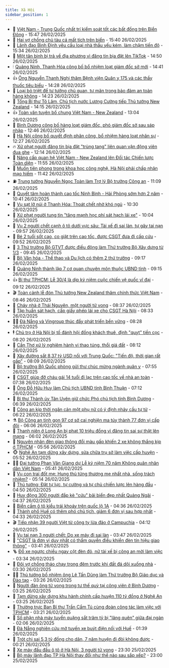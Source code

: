 ```yaml
---
title: Xã Hội
sidebar_position: 1
---
```


<!-- dantri-xa-hoi:START -->
- 🫣 [Việt Nam - Trung Quốc nhất trí kiểm soát tốt các bất đồng trên Biển Đông](https://dantri.com.vn/xa-hoi/viet-nam-trung-quoc-nhat-tri-kiem-soat-tot-cac-bat-dong-tren-bien-dong-20250226224232799.htm) - 15:47 26/02/2025
- 💼 [Hai vợ chồng chủ tàu cá mất tích trên biển](https://dantri.com.vn/xa-hoi/hai-vo-chong-chu-tau-ca-mat-tich-tren-bien-20250226213653731.htm) - 15:40 26/02/2025
- 🎊 [Lãnh đạo Bình Định yêu cầu loại nhà thầu yếu kém, làm chậm tiến độ](https://dantri.com.vn/xa-hoi/lanh-dao-binh-dinh-yeu-cau-loai-nha-thau-yeu-kem-lam-cham-tien-do-20250226221342486.htm) - 15:34 26/02/2025
- 🙉 [Một tân binh bị trả về địa phương vì đăng tin bịa đặt lên TikTok](https://dantri.com.vn/xa-hoi/mot-tan-binh-bi-tra-ve-dia-phuong-vi-dang-tin-bia-dat-len-tiktok-20250226213330187.htm) - 14:50 26/02/2025
- 🕯 [Quảng Ninh, Thanh Hóa công bố bổ nhiệm loạt giám đốc sở mới](https://dantri.com.vn/xa-hoi/quang-ninh-thanh-hoa-cong-bo-bo-nhiem-loat-giam-doc-so-moi-20250226192107061.htm) - 14:41 26/02/2025
- 👍 [Ông Nguyễn Thanh Nghị thăm Bệnh viện Quân y 175 và các thầy thuốc tiêu biểu](https://dantri.com.vn/xa-hoi/ong-nguyen-thanh-nghi-tham-benh-vien-quan-y-175-va-cac-thay-thuoc-tieu-bieu-20250226210750044.htm) - 14:28 26/02/2025
- 🤖 [Loại bỏ triệt để tư tưởng chủ quan, tự mãn trong bảo đảm an toàn hàng không](https://dantri.com.vn/xa-hoi/loai-bo-triet-de-tu-tuong-chu-quan-tu-man-trong-bao-dam-an-toan-hang-khong-20250226175522071.htm) - 14:23 26/02/2025
- 🙉 [Tổng Bí thư Tô Lâm, Chủ tịch nước Lương Cường tiếp Thủ tướng New Zealand](https://dantri.com.vn/xa-hoi/tong-bi-thu-to-lam-chu-tich-nuoc-luong-cuong-tiep-thu-tuong-new-zealand-20250226205528565.htm) - 14:15 26/02/2025
- 👍 [Toàn văn tuyên bố chung Việt Nam - New Zealand](https://dantri.com.vn/xa-hoi/toan-van-tuyen-bo-chung-viet-nam-new-zealand-20250226195451097.htm) - 13:04 26/02/2025
- 🗽 [Bình Dương công bố hàng loạt giám đốc, phó giám đốc sở sau sáp nhập](https://dantri.com.vn/xa-hoi/binh-duong-cong-bo-hang-loat-giam-doc-pho-giam-doc-so-sau-sap-nhap-20250226181908015.htm) - 12:46 26/02/2025
- 🗽 [Hà Nội công bố quyết định phân công, bổ nhiệm hàng loạt nhân sự](https://dantri.com.vn/xa-hoi/ha-noi-cong-bo-quyet-dinh-phan-cong-bo-nhiem-hang-loat-nhan-su-20250226191751539.htm) - 12:27 26/02/2025
- 🔥 [Xử phạt người đăng tin bịa đặt &quot;trùng tang&quot; liên quan vận động viên đua ghe](https://dantri.com.vn/xa-hoi/xu-phat-nguoi-dang-tin-bia-dat-trung-tang-lien-quan-van-dong-vien-dua-ghe-20250226175929349.htm) - 12:14 26/02/2025
- 🦒 [Nâng cấp quan hệ Việt Nam - New Zealand lên Đối tác Chiến lược Toàn diện](https://dantri.com.vn/xa-hoi/nang-cap-quan-he-viet-nam-new-zealand-len-doi-tac-chien-luoc-toan-dien-20250226184701751.htm) - 11:55 26/02/2025
- 🧐 [Muốn tiên phong trong khoa học công nghệ, Hà Nội phải chấp nhận mạo hiểm](https://dantri.com.vn/xa-hoi/muon-tien-phong-trong-khoa-hoc-cong-nghe-ha-noi-phai-chap-nhan-mao-hiem-20250226181811978.htm) - 11:42 26/02/2025
- ⛽️ [Trung tướng Nguyễn Ngọc Toàn làm Trợ lý Bộ trưởng Công an](https://dantri.com.vn/xa-hoi/trung-tuong-nguyen-ngoc-toan-lam-tro-ly-bo-truong-cong-an-20250226180218924.htm) - 11:09 26/02/2025
- 🚀 [Quyết tâm hoàn thành cao tốc Ninh Bình - Hải Phòng sớm hơn 2 năm](https://dantri.com.vn/xa-hoi/quyet-tam-hoan-thanh-cao-toc-ninh-binh-hai-phong-som-hon-2-nam-20250226172316625.htm) - 10:41 26/02/2025
- 🦒 [Vụ sạt lở núi ở Thanh Hóa: Thoát chết nhờ khó ngủ](https://dantri.com.vn/xa-hoi/vu-sat-lo-nui-o-thanh-hoa-thoat-chet-nho-kho-ngu-20250226170327874.htm) - 10:30 26/02/2025
- 🦅 [Xử phạt người tung tin &quot;tăng mạnh học phí sát hạch lái xe&quot;](https://dantri.com.vn/xa-hoi/xu-phat-nguoi-tung-tin-tang-manh-hoc-phi-sat-hach-lai-xe-20250226165702956.htm) - 10:04 26/02/2025
- 🚀 [Vụ 2 người chết cạnh ô tô dưới vực sâu: Tài xế đi sai làn, tự gây tai nạn](https://dantri.com.vn/xa-hoi/vu-2-nguoi-chet-canh-o-to-duoi-vuc-sau-tai-xe-di-sai-lan-tu-gay-tai-nan-20250226160731527.htm) - 09:57 26/02/2025
- 🦅 [Bé 2 tuổi sốt cao, co giật trên cao tốc, được CSGT đưa đi cấp cứu](https://dantri.com.vn/xa-hoi/be-2-tuoi-sot-cao-co-giat-tren-cao-toc-duoc-csgt-dua-di-cap-cuu-20250226163146549.htm) - 09:52 26/02/2025
- 🤠 [3 Thứ trưởng Bộ GTVT được điều động làm Thứ trưởng Bộ Xây dựng từ 1/3](https://dantri.com.vn/xa-hoi/3-thu-truong-bo-gtvt-duoc-dieu-dong-lam-thu-truong-bo-xay-dung-tu-13-20250226162710120.htm) - 09:45 26/02/2025
- 💄 [Bộ Văn hóa - Thể thao và Du lịch có thêm 2 thứ trưởng](https://dantri.com.vn/xa-hoi/bo-van-hoa-the-thao-va-du-lich-co-them-2-thu-truong-20250226161335244.htm) - 09:17 26/02/2025
- 🥷 [Quảng Ninh thành lập 7 cơ quan chuyên môn thuộc UBND tỉnh](https://dantri.com.vn/xa-hoi/quang-ninh-thanh-lap-7-co-quan-chuyen-mon-thuoc-ubnd-tinh-20250226155630938.htm) - 09:15 26/02/2025
- 👍 [Bí thư TPHCM: Lễ 30/4 là dịp kỷ niệm cuộc chiến vệ quốc vĩ đại](https://dantri.com.vn/xa-hoi/bi-thu-tphcm-le-304-la-dip-ky-niem-cuoc-chien-ve-quoc-vi-dai-20250226151602368.htm) - 09:12 26/02/2025
- 🎬 [Toàn cảnh lễ đón Thủ tướng New Zealand thăm chính thức Việt Nam](https://dantri.com.vn/xa-hoi/toan-canh-le-don-thu-tuong-new-zealand-tham-chinh-thuc-viet-nam-20250226113658692.htm) - 08:46 26/02/2025
- 🦒 [Cháy nhà ở Thái Nguyên, một người tử vong](https://dantri.com.vn/xa-hoi/chay-nha-o-thai-nguyen-mot-nguoi-tu-vong-20250226152937037.htm) - 08:37 26/02/2025
- 🌊 [Tập huấn sát hạch, cấp giấy phép lái xe cho CSGT Hà Nội](https://dantri.com.vn/xa-hoi/tap-huan-sat-hach-cap-giay-phep-lai-xe-cho-csgt-ha-noi-20250226152230922.htm) - 08:33 26/02/2025
- 🧑‍💻 [Đà Nẵng và Vingroup thúc đẩy phát triển bền vững](https://dantri.com.vn/xa-hoi/da-nang-va-vingroup-thuc-day-phat-trien-ben-vung-20250226150409240.htm) - 08:28 26/02/2025
- 🕴 [Chủ trọ ở Hà Nội bị tố đánh hội đồng khách thuê, định &quot;quỵt&quot; tiền cọc](https://dantri.com.vn/xa-hoi/chu-tro-o-ha-noi-bi-to-danh-hoi-dong-khach-thue-dinh-quyt-tien-coc-20250226150017572.htm) - 08:20 26/02/2025
- 🤔 [Cần Thơ xử lý nghiêm hành vi thao túng, thổi giá đất](https://dantri.com.vn/xa-hoi/can-tho-xu-ly-nghiem-hanh-vi-thao-tung-thoi-gia-dat-20250226121636156.htm) - 08:12 26/02/2025
- 💄 [Xây đường sắt 8,37 tỷ USD nối với Trung Quốc: &quot;Tiến độ, thời gian rất gấp&quot;](https://dantri.com.vn/xa-hoi/xay-duong-sat-837-ty-usd-noi-voi-trung-quoc-tien-do-thoi-gian-rat-gap-20250226145948335.htm) - 08:09 26/02/2025
- 🧠 [Bộ trưởng Bộ Quốc phòng gửi thư chúc mừng ngành quân y](https://dantri.com.vn/xa-hoi/bo-truong-bo-quoc-phong-gui-thu-chuc-mung-nganh-quan-y-20250226143848405.htm) - 07:55 26/02/2025
- 🦣 [CSGT giúp đỡ cháu gái 14 tuổi đi lạc trên cao tốc về nhà an toàn](https://dantri.com.vn/xa-hoi/csgt-giup-do-chau-gai-14-tuoi-di-lac-tren-cao-toc-ve-nha-an-toan-20250226142652273.htm) - 07:38 26/02/2025
- 💫 [Ông Đỗ Hữu Huy làm Chủ tịch UBND tỉnh Bình Thuận](https://dantri.com.vn/xa-hoi/ong-do-huu-huy-lam-chu-tich-ubnd-tinh-binh-thuan-20250226132711341.htm) - 07:12 26/02/2025
- 🚀 [Bí thư Thành ủy Tân Uyên giữ chức Phó chủ tịch tỉnh Bình Dương](https://dantri.com.vn/xa-hoi/bi-thu-thanh-uy-tan-uyen-giu-chuc-pho-chu-tich-tinh-binh-duong-20250226132506519.htm) - 06:39 26/02/2025
- 🤔 [Công an kịp thời ngăn cản một phụ nữ có ý định nhảy cầu tự tử](https://dantri.com.vn/xa-hoi/cong-an-kip-thoi-ngan-can-mot-phu-nu-co-y-dinh-nhay-cau-tu-tu-20250226130742614.htm) - 06:22 26/02/2025
- ⚗️ [Bộ Công an tinh gọn 97 cơ sở cai nghiện ma túy thành 77 đơn vị cấp đội](https://dantri.com.vn/xa-hoi/bo-cong-an-tinh-gon-97-co-so-cai-nghien-ma-tuy-thanh-77-don-vi-cap-doi-20250226125422969.htm) - 06:06 26/02/2025
- 🫶 [Thanh niên ở Long An bị phạt 10 triệu đồng vì đăng tin sai sự thật lên mạng](https://dantri.com.vn/xa-hoi/thanh-nien-o-long-an-bi-phat-10-trieu-dong-vi-dang-tin-sai-su-that-len-mang-20250226124651543.htm) - 06:02 26/02/2025
- 🌮 [Nguyên nhân đèn giao thông đổi màu gấp khiến 2 xe không thắng kịp ở TPHCM](https://dantri.com.vn/xa-hoi/nguyen-nhan-den-giao-thong-doi-mau-gap-khien-2-xe-khong-thang-kip-o-tphcm-20250226121620487.htm) - 05:56 26/02/2025
- 🐵 [Nghệ An tạm dừng xây dựng, sửa chữa trụ sở làm việc cấp huyện](https://dantri.com.vn/xa-hoi/nghe-an-tam-dung-xay-dung-sua-chua-tru-so-lam-viec-cap-huyen-20250226114851566.htm) - 05:52 26/02/2025
- 🧑‍🏫 [Đại tướng Phan Văn Giang dự Lễ kỷ niệm 70 năm Không quân nhân dân Việt Nam](https://dantri.com.vn/xa-hoi/dai-tuong-phan-van-giang-du-le-ky-niem-70-nam-khong-quan-nhan-dan-viet-nam-20250226120543455.htm) - 05:41 26/02/2025
- 💫 [Vụ con trai đốt mẹ: Hung thủ từng thương mẹ nhất nhà, sống trách nhiệm?](https://dantri.com.vn/xa-hoi/vu-con-trai-dot-me-hung-thu-tung-thuong-me-nhat-nha-song-trach-nhiem-20250226102808614.htm) - 05:14 26/02/2025
- 🦩 [Thủ tướng: Đặt tự lực, tự cường và tự chủ chiến lược lên hàng đầu](https://dantri.com.vn/xa-hoi/thu-tuong-dat-tu-luc-tu-cuong-va-tu-chu-chien-luoc-len-hang-dau-20250226112103710.htm) - 04:50 26/02/2025
- 🦄 [Huy động 300 người đắp kè &quot;cứu&quot; bãi biển đẹp nhất Quảng Ngãi](https://dantri.com.vn/xa-hoi/huy-dong-300-nguoi-dap-ke-cuu-bai-bien-dep-nhat-quang-ngai-20250226111549183.htm) - 04:37 26/02/2025
- 💂 [Biển cấm ô tô kiểu trái khoáy trên quốc lộ 1A](https://dantri.com.vn/xa-hoi/bien-cam-o-to-kieu-trai-khoay-tren-quoc-lo-1a-20250225231809985.htm) - 04:36 26/02/2025
- 💄 [Thành phố Huế có thêm phó chủ tịch, giảm 6 đơn vị sau hợp nhất](https://dantri.com.vn/xa-hoi/thanh-pho-hue-co-them-pho-chu-tich-giam-6-don-vi-sau-hop-nhat-20250226111448802.htm) - 04:33 26/02/2025
- 🎬 [Tiếp nhận 39 người Việt từ công ty lừa đảo ở Campuchia](https://dantri.com.vn/xa-hoi/tiep-nhan-39-nguoi-viet-tu-cong-ty-lua-dao-o-campuchia-20250226084416002.htm) - 04:12 26/02/2025
- 👀 [Vụ tai nạn 3 người chết: Do xe máy đi sai làn](https://dantri.com.vn/xa-hoi/vu-tai-nan-3-nguoi-chet-do-xe-may-di-sai-lan-20250226104353687.htm) - 03:47 26/02/2025
- 💃 [&quot;CSGT là đơn vị duy nhất có thẩm quyền điều khiển đèn tín hiệu giao thông&quot;](https://dantri.com.vn/xa-hoi/csgt-la-don-vi-duy-nhat-co-tham-quyen-dieu-khien-den-tin-hieu-giao-thong-20250226092733592.htm) - 03:41 26/02/2025
- 🪜 [Đỗ xe ngược chiều ngay cột đèn đỏ, nữ tài xế bị công an mời làm việc](https://dantri.com.vn/xa-hoi/do-xe-nguoc-chieu-ngay-cot-den-do-nu-tai-xe-bi-cong-an-moi-lam-viec-20250226100806243.htm) - 03:34 26/02/2025
- 📝 [Đôi vợ chồng tháo chạy trong đêm trước khi đất đá dội xuống nhà](https://dantri.com.vn/xa-hoi/doi-vo-chong-thao-chay-trong-dem-truoc-khi-dat-da-doi-xuong-nha-20250226095915193.htm) - 03:30 26/02/2025
- 🧑‍💻 [Thủ tướng bổ nhiệm ông Lê Tấn Dũng làm Thứ trưởng Bộ Giáo dục và Đào tạo](https://dantri.com.vn/xa-hoi/thu-tuong-bo-nhiem-ong-le-tan-dung-lam-thu-truong-bo-giao-duc-va-dao-tao-20250226101734796.htm) - 03:26 26/02/2025
- 👺 [Người đàn ông tử vong trong tư thế quỳ tại công viên ở Bình Dương](https://dantri.com.vn/xa-hoi/nguoi-dan-ong-tu-vong-trong-tu-the-quy-tai-cong-vien-o-binh-duong-20250226100530444.htm) - 03:25 26/02/2025
- 🌮 [Tạm dừng xây dựng khu hành chính cấp huyện 110 tỷ đồng ở Nghệ An](https://dantri.com.vn/xa-hoi/tam-dung-xay-dung-khu-hanh-chinh-cap-huyen-110-ty-dong-o-nghe-an-20250226094203598.htm) - 03:25 26/02/2025
- 🤭 [Thường trực Ban Bí thư Trần Cẩm Tú cùng đoàn công tác làm việc với TPHCM](https://dantri.com.vn/xa-hoi/thuong-truc-ban-bi-thu-tran-cam-tu-cung-doan-cong-tac-lam-viec-voi-tphcm-20250226101054087.htm) - 03:21 26/02/2025
- 💪 [Số phận nhà máy tuyển quặng sắt trăm tỷ bị &quot;lãng quên&quot; giữa đại ngàn](https://dantri.com.vn/xa-hoi/so-phan-nha-may-tuyen-quang-sat-tram-ty-bi-lang-quen-giua-dai-ngan-20250226081135494.htm) - 02:06 26/02/2025
- 🧰 [Đà Nẵng nghiên cứu mở tuyến xe buýt điện nối với Huế](https://dantri.com.vn/xa-hoi/da-nang-nghien-cuu-mo-tuyen-xe-buyt-dien-noi-voi-hue-20250225212518003.htm) - 01:39 26/02/2025
- 🤡 [Trót chi sai 5,3 tỷ đồng cho dân, 7 năm huyện đi đòi không được](https://dantri.com.vn/xa-hoi/trot-chi-sai-53-ty-dong-cho-dan-7-nam-huyen-di-doi-khong-duoc-20250225192821732.htm) - 00:21 26/02/2025
- 🦆 [Xe máy đấu đầu ô tô ở Hà Nội, 3 người tử vong](https://dantri.com.vn/xa-hoi/xe-may-dau-dau-o-to-o-ha-noi-3-nguoi-tu-vong-20250226002711962.htm) - 23:30 25/02/2025
- 🦍 [Bộ máy lãnh đạo TP Hà Nội thay đổi như thế nào sau sắp xếp?](https://dantri.com.vn/xa-hoi/bo-may-lanh-dao-tp-ha-noi-thay-doi-nhu-the-nao-sau-sap-xep-20250225184433352.htm) - 23:00 25/02/2025<!-- dantri-xa-hoi:END -->
